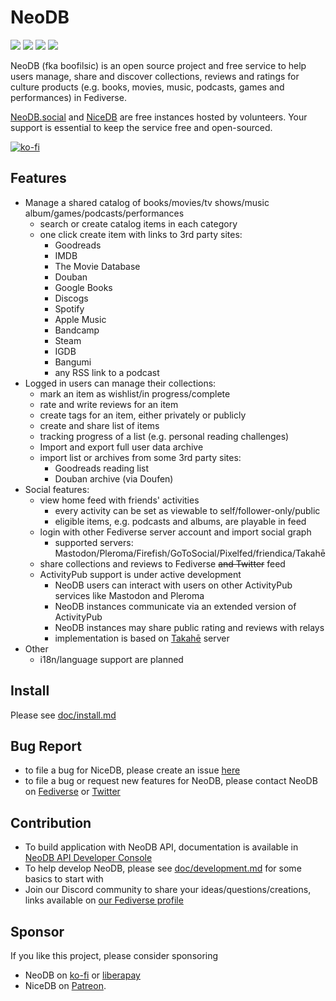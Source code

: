 # NeoDB

![](https://github.com/neodb-social/neodb/actions/workflows/check.yml/badge.svg?branch=main)
![](https://github.com/neodb-social/neodb/actions/workflows/tests.yml/badge.svg?branch=main)
![](https://github.com/neodb-social/neodb/actions/workflows/publish.yml/badge.svg?branch=main)
![](https://github.com/neodb-social/neodb/actions/workflows/publish-tags.yml/badge.svg)

NeoDB (fka boofilsic) is an open source project and free service to help users manage, share and discover collections, reviews and ratings for culture products (e.g. books, movies, music, podcasts, games and performances) in Fediverse.

[NeoDB.social](https://neodb.social) and [NiceDB](https://nicedb.org) are free instances hosted by volunteers. Your support is essential to keep the service free and open-sourced.

[![ko-fi](https://ko-fi.com/img/githubbutton_sm.svg)](https://ko-fi.com/neodb)

## Features
- Manage a shared catalog of books/movies/tv shows/music album/games/podcasts/performances
  + search or create catalog items in each category
  + one click create item with links to 3rd party sites:
    * Goodreads
    * IMDB
    * The Movie Database
    * Douban
    * Google Books
    * Discogs
    * Spotify
    * Apple Music
    * Bandcamp
    * Steam
    * IGDB
    * Bangumi
    * any RSS link to a podcast
- Logged in users can manage their collections:
  + mark an item as wishlist/in progress/complete
  + rate and write reviews for an item
  + create tags for an item, either privately or publicly
  + create and share list of items
  + tracking progress of a list (e.g. personal reading challenges)
  + Import and export full user data archive
  + import list or archives from some 3rd party sites:
    * Goodreads reading list
    * Douban archive (via Doufen)
- Social features:
  + view home feed with friends' activities
    * every activity can be set as viewable to self/follower-only/public
    * eligible items, e.g. podcasts and albums, are playable in feed
  + login with other Fediverse server account and import social graph
    * supported servers: Mastodon/Pleroma/Firefish/GoToSocial/Pixelfed/friendica/Takahē
  + share collections and reviews to Fediverse ~~and Twitter~~ feed
  + ActivityPub support is under active development
    * NeoDB users can interact with users on other ActivityPub services like Mastodon and Pleroma
    * NeoDB instances communicate via an extended version of ActivityPub
    * NeoDB instances may share public rating and reviews with relays
    * implementation is based on [Takahē](https://jointakahe.org/) server
- Other
  + i18n/language support are planned

## Install
Please see [doc/install.md](doc/install.md)

## Bug Report
 - to file a bug for NiceDB, please create an issue [here](https://github.com/doubaniux/boofilsic/issues/new)
 - to file a bug or request new features for NeoDB, please contact NeoDB on [Fediverse](https://mastodon.social/@neodb) or [Twitter](https://twitter.com/NeoDBsocial)

## Contribution
 - To build application with NeoDB API, documentation is available in [NeoDB API Developer Console](https://neodb.social/developer/)
 - To help develop NeoDB, please see [doc/development.md](doc/development.md) for some basics to start with
 - Join our Discord community to share your ideas/questions/creations, links available on [our Fediverse profile](https://mastodon.social/@neodb)

## Sponsor
If you like this project, please consider sponsoring
 - NeoDB on [ko-fi](https://ko-fi.com/neodb) or [liberapay](https://liberapay.com/neodb)
 - NiceDB on [Patreon](https://patreon.com/tertius).
